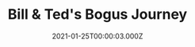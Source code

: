 ---
title: "Bill & Ted's Bogus Journey"
year: 1991
date: 2021-01-25T00:00:03.000Z
permalink: /almanac/movies/2021-01-25-bill--teds-bogus-journey/index.html
link: https://letterboxd.com/rknightuk/film/bill-teds-bogus-journey/1/
rating: 2
---